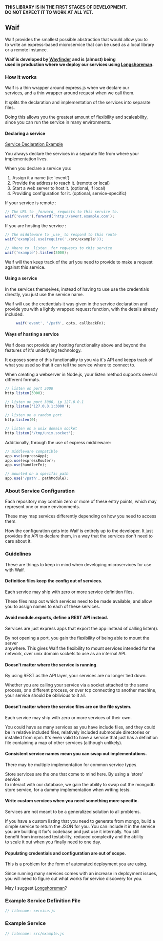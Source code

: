 __THIS LIBRARY IS IN THE FIRST STAGES OF DEVELOPMENT.  
DO NOT EXPECT IT TO WORK AT ALL YET.__

## Waif

Waif provides the smallest possible abstraction that would allow you to  
to write an express-based microservice that can be used as a local library  
or a remote instance.  

__Waif is developed by [Wayfinder](http://wayfinder.co) and is (almost) being  
used in production where we deploy our services using [Longshoreman](http://longshoreman.io).__

### How it works

Waif is a thin wrapper around express.js when we declare our  
services, and a thin wrapper around request when we call them.

It splits the declaration and implementation of the services into separate files.

Doing this allows you the greatest amount of flexibility
and scaleability,  
since you can run the service in many
environments.

#### Declaring a service

[Service Declaration Example](/example/service.js)

You always declare the services in a separate file from
where your implementation lives.

When you declare a service you:

1. Assign it a name (ie: 'event')
1. Provide the address to reach it. (remote or local)
1. Start a web server to host it. (optional, if local)
1. Providing configuration for it. (optional, service-specific)

If your service is remote :

```javascript
// The URL to _forward_ requests to this service to.
waif('event').forward('http://event.example.com');
```

If you are hosting the service :

```javascript
// The middleware to _use_ to respond to this route
waif('example).use(require('./src/example'));

// Where to _listen_ for requests to this service
waif('example').listen(3000);
```

Waif will then keep track of the url you need
to provide to make a request against this service.

#### Using a service

In the services themselves, instead of having to use 
use the credentials directly, you just use
the service name.


Waif will use the credentials it was given in the service
declaration and provide you with a lightly wrapped request
function, with the details already included.


```javascript
     waif('event', '/path', opts, callbackFn);
```

#### Ways of hosting a service

Waif does not provide any hosting functionality above and
beyond the features of it's underlying technology.

It exposes some of this functionality to you via it's API
and keeps track of what you used so that it can tell the
service where to connect to.

When creating a webserver in Node.js, your listen method
supports several different formats.

```javascript
// listen on port 3000
http.listen(3000);

// listen on port 3000, ip 127.0.0.1
http.listen('127.0.0.1:3000');

// listen on a random port
http.listen(0);

// listen on a unix domain socket
http.listen('/tmp/unix.socket');
```

Additionally, through the use of express middleware:

```javascript
// middleware compatible
app.use(expressApp);
app.use(expressRouter);
app.use(handlerFn);

// mounted on a specific path
app.use('/path', pathModule);
```


### About Service Configuration

Each repository may contain zero or more of
these entry points, which may represent one
or more environments.

These may map services differently depending
on how you need to access them.

How the configuration gets into Waif is entirely
up to the developer. It just provides the
API to declare them, in a way that the services
don't need to care about it.



### Guidelines

These are things to keep in mind when developing microservices for use with Waif.  

#### Definition files keep the config out of services.

Each service may ship with zero or more service definition files.  

These files map out which services need to be made available, and allow  
you to assign names to each of these services.  

#### Avoid module.exports, define a REST API instead.

Services are just express apps that export the app instead of calling listen().  

By not opening a port, you gain the flexibility of being able to mount the server  
anywhere. This gives Waif the flexibility to mount services intended for the  
network, over unix domain sockets to use as an internal API.  

#### Doesn't matter where the service is running.

By using REST as the API layer, your services are no longer tied down.  

Whether you are calling your service via a socket attached to the same  
process, or a different process, or over tcp connecting to another machine,  
your service should be oblivious to it all.  

#### Doesn't matter where the service files are on the file system.

Each service may ship with zero or more services of their own.  

You could have as many services as you have include files, and they could  
be in relative included files, relatively included submodule directories or  
installed from npm. It's even valid to have a service that just has a definition  
file containing a map of other services (although unlikely).  

#### Consistent service names mean you can swap out implementations.

There may be multiple implementation for common service types.  

Store services are the one that come to mind here. By using a 'store' service  
to interact with our database, we gain the ability to swap out the mongodb  
store service, for a dummy implementation when writing tests.  

#### Write custom services when you need something more specific.

Services are not meant to be a generalized solution to all problems.  

If you have a custom listing that you need to generate from mongo, build a  
simple service to return the JSON for you. You can include it in the service  
you are building it for's codebase and just use it internally. You still  
benefit from increased testability, reduced complexity and the ability  
to scale it out when you finally need to one day.  

#### Populating credentials and configuration are out of scope.

This is a problem for the form of automated deployment you are using.  

Since running many services comes with an increase in deployment issues,  
you will need to figure out what works for service discovery for you.  

May I suggest [Longshoreman](http://longshoreman.io)?   

### Example Service Definition File


```javascript
// filename: service.js
```

### Example Service

```javascript
// filename: src/example.js



```
